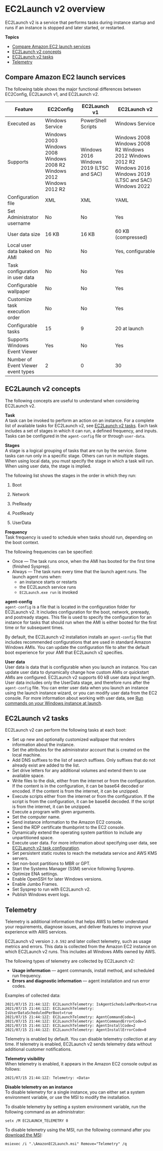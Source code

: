 # EC2Launch v2 overview<a name="ec2launch-v2-overview"></a>

EC2Launch v2 is a service that performs tasks during instance startup and runs if an instance is stopped and later started, or restarted\. 

**Topics**
+ [Compare Amazon EC2 launch services](#ec2launch-v2-agent-compare)
+ [EC2Launch v2 concepts](#ec2launch-v2-concepts)
+ [EC2Launch v2 tasks](#ec2launch-v2-tasks)
+ [Telemetry](#ec2launch-v2-telemetry)

## Compare Amazon EC2 launch services<a name="ec2launch-v2-agent-compare"></a>

The following table shows the major functional differences between EC2Config, EC2Launch v1, and EC2Launch v2\.


| Feature | EC2Config | EC2Launch v1 | EC2Launch v2 | 
| --- | --- | --- | --- | 
| Executed as | Windows Service |  PowerShell Scripts  | Windows Service | 
| Supports |  Windows 2003 Windows 2008 Windows 2008 R2 Windows 2012 Windows 2012 R2  |  Windows 2016 Windows 2019 \(LTSC and SAC\)  |  Windows 2008 Windows 2008 R2 Windows 2012 Windows 2012 R2 Windows 2016 Windows 2019 \(LTSC and SAC\) Windows 2022  | 
|  Configuration file  | XML | XML |  YAML  | 
|  Set Administrator username  | No | No |  Yes  | 
|  User data size  | 16 KB | 16 KB |  60 KB \(compressed\)  | 
|  Local user data baked on AMI  | No | No | Yes, configurable | 
| Task configuration in user data | No | No | Yes | 
|  Configurable wallpaper  | No | No |  Yes  | 
|  Customize task execution order  | No | No |  Yes  | 
|  Configurable tasks  | 15 |  9  |  20 at launch  | 
|  Supports Windows Event Viewer  | Yes |  No  | Yes | 
|  Number of Event Viewer event types  | 2 |  0  |  30  | 

## EC2Launch v2 concepts<a name="ec2launch-v2-concepts"></a>

The following concepts are useful to understand when considering EC2Launch v2\.

**Task**  
A task can be invoked to perform an action on an instance\. For a complete list of available tasks for EC2Launch v2, see [EC2Launch v2 tasks](#ec2launch-v2-tasks)\. Each task includes a set of stages in which it can run, a defined frequency, and inputs\. Tasks can be configured in the `agent-config` file or through `user-data`\.

**Stages**  
A stage is a logical grouping of tasks that are run by the service\. Some tasks can run only in a specific stage\. Others can run in multiple stages\. When using local data, you must specify the stage in which a task will run\. When using user data, the stage is implied\.

The following list shows the stages in the order in which they run:

1. Boot

1. Network

1. PreReady

1. PostReady

1. UserData

**Frequency**  
Task frequency is used to schedule when tasks should run, depending on the boot context\.

The following frequencies can be specified:
+ Once — The task runs once, when the AMI has booted for the first time \(finished Sysprep\)\.
+ Always — The task runs every time that the launch agent runs\. The launch agent runs when:
  + an instance starts or restarts
  + the EC2Launch service runs
  + `EC2Launch.exe run` is invoked

**agent\-config**  
`agent-config` is a file that is located in the configuration folder for EC2Launch v2\. It includes configuration for the boot, network, preready, and postready stages\. This file is used to specify the configuration for an instance for tasks that should run when the AMI is either booted for the first time or for subsequent times\.

By default, the EC2Launch v2 installation installs an `agent-config` file that includes recommended configurations that are used in standard Amazon Windows AMIs\. You can update the configuration file to alter the default boot experience for your AMI that EC2Launch v2 specifies\.

**User data**  
User data is data that is configurable when you launch an instance\. You can update user data to dynamically change how custom AMIs or quickstart AMIs are configured\. EC2Launch v2 supports 60 kB user data input length\. User data includes only the UserData stage, and therefore runs after the `agent-config` file\. You can enter user data when you launch an instance using the launch instance wizard, or you can modify user data from the EC2 console\. For more information about working with user data, see [Run commands on your Windows instance at launch](ec2-windows-user-data.md)\.

## EC2Launch v2 tasks<a name="ec2launch-v2-tasks"></a>

EC2Launch v2 can perform the following tasks at each boot:
+ Set up new and optionally customized wallpaper that renders information about the instance\.
+ Set the attributes for the administrator account that is created on the local machine\.
+ Add DNS suffixes to the list of search suffixes\. Only suffixes that do not already exist are added to the list\.
+ Set drive letters for any additional volumes and extend them to use available space\.
+ Write files to the disk, either from the internet or from the configuration\. If the content is in the configuration, it can be base64 decoded or encoded\. If the content is from the internet, it can be unzipped\.
+ Execute scripts either from the internet or from the configuration\. If the script is from the configuration, it can be base64 decoded\. If the script is from the internet, it can be unzipped\.
+ Execute a program with given arguments\.
+ Set the computer name\.
+ Send instance information to the Amazon EC2 console\.
+ Send the RDP certificate thumbprint to the EC2 console\.
+ Dynamically extend the operating system partition to include any unpartitioned space\.
+ Execute user data\. For more information about specifying user data, see [EC2Launch v2 task configuration](ec2launch-v2-settings.md#ec2launch-v2-task-configuration)\.
+ Set persistent static routes to reach the metadata service and AWS KMS servers\.
+ Set non\-boot partitions to MBR or GPT\.
+ Start the Systems Manager \(SSM\) service following Sysprep\.
+ Optimize ENA settings\.
+ Enable OpenSSH for later Windows versions\.
+ Enable Jumbo Frames\.
+ Set Sysprep to run with EC2Launch v2\.
+ Publish Windows event logs\.

## Telemetry<a name="ec2launch-v2-telemetry"></a>

Telemetry is additional information that helps AWS to better understand your requirements, diagnose issues, and deliver features to improve your experience with AWS services\.

EC2Launch v2 version `2.0.592` and later collect telemetry, such as usage metrics and errors\. This data is collected from the Amazon EC2 instance on which EC2Launch v2 runs\. This includes all Windows AMIs owned by AWS\.

The following types of telemetry are collected by EC2Launch v2:
+ **Usage information** — agent commands, install method, and scheduled run frequency\.
+ **Errors and diagnostic information** — agent installation and run error codes\.

Examples of collected data:

```
2021/07/15 21:44:12Z: EC2LaunchTelemetry: IsAgentScheduledPerBoot=true
2021/07/15 21:44:12Z: EC2LaunchTelemetry: IsUserDataScheduledPerBoot=true
2021/07/15 21:44:12Z: EC2LaunchTelemetry: AgentCommandCode=1
2021/07/15 21:44:12Z: EC2LaunchTelemetry: AgentCommandErrorCode=5
2021/07/15 21:44:12Z: EC2LaunchTelemetry: AgentInstallCode=2
2021/07/15 21:44:12Z: EC2LaunchTelemetry: AgentInstallErrorCode=0
```

Telemetry is enabled by default\. You can disable telemetry collection at any time\. If telemetry is enabled, EC2Launch v2 sends telemetry data without additional customer notifications\.

**Telemetry visibility**  
When telemetry is enabled, it appears in the Amazon EC2 console output as follows:

```
2021/07/15 21:44:12Z: Telemetry: <Data>
```

**Disable telemetry on an instance**  
To disable telemetry for a single instance, you can either set a system environment variable, or use the MSI to modify the installation\.

To disable telemetry by setting a system environment variable, run the following command as an administrator:

```
setx /M EC2LAUNCH_TELEMETRY 0
```

To disable telemetry using the MSI, run the following command after you [download the MSI](ec2launch-v2-install.md): 

```
msiexec /i ".\AmazonEC2Launch.msi" Remove="Telemetry" /q
```